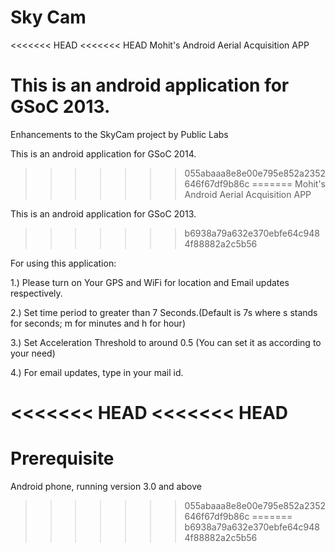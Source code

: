 Sky Cam
=======

<<<<<<< HEAD
<<<<<<< HEAD
Mohit's Android Aerial Acquisition APP

This is an android application for GSoC 2013.
=======
Enhancements to the SkyCam project by Public Labs

This is an android application for GSoC 2014.
>>>>>>> 055abaaa8e8e00e795e852a2352646f67df9b86c
=======
Mohit's Android Aerial Acquisition APP

This is an android application for GSoC 2013.
>>>>>>> b6938a79a632e370ebfe64c9484f88882a2c5b56

For using this application:

1.) Please turn on Your GPS and WiFi for location and Email updates respectively.

2.) Set time period to greater than 7 Seconds.(Default is 7s where s stands for seconds; m for minutes and h for hour)

3.) Set Acceleration Threshold to around 0.5 (You can set it as according to your need)

4.) For email updates, type in your mail id.


<<<<<<< HEAD
<<<<<<< HEAD
=======
Prerequisite
=======
Android phone, running version 3.0 and above
>>>>>>> 055abaaa8e8e00e795e852a2352646f67df9b86c
=======
>>>>>>> b6938a79a632e370ebfe64c9484f88882a2c5b56
